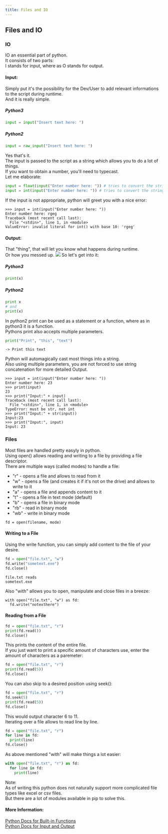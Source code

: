 ```yaml
---
title: Files and IO
---
```

## Files and IO  

### IO

IO an essential part of python.  
It consists of two parts:  
I stands for input, where as O stands for output.

#### Input:  
Simply put it's the possibility for the Dev/User to add relevant informations to the script during runtime.  
And it is really simple.
  
##### Python3
```python
input = input("Insert text here: ")
```
  
##### Python2
```python
input = raw_input("Insert text here: ")
```
  
Yes that's it.  
The input is passed to the script as a string which allows you to do a lot of things.  
If you want to obtain a number, you'll need to typecast.  
Let me elaborate:
  
```python
input = float(input("Enter number here: ")) # tries to convert the string into a floating point number
input = int(input("Enter number here: ")) # tries to convert the string into an integer
```

If the input is not appropriate, python will greet you with a nice error:  
```
>>> input = int(input("Enter number here: "))
Enter number here: rgeg
Traceback (most recent call last):
  File "<stdin>", line 1, in <module>
ValueError: invalid literal for int() with base 10: 'rgeg'
```
  
#### Output:  
  
 That "thing", that will let you know what happens during runtime.  
 Or how you messed up. 
 ![](https://i.ytimg.com/vi/GD6qtc2_AQA/maxresdefault.jpg)
 So let's get into it:  
 
##### Python3  
```python
print(x)
```

##### Python2  
```python
print x
# and
print(x)
```

In python2 print can be used as a statement or a function, where as in python3 it is a function.  
Pythons print also accepts multiple parameters.  

```python
print("Print", "this", "text")
```
```
-> Print this text
```

Python will automagically cast most things into a string.  
Also using multiple parameters, you are not forced to use string concatenation for more detailed Output.  

```
>>> input = int(input("Enter number here: "))
Enter number here: 23
>>> print(input)
23
>>> print("Input:" + input)
Traceback (most recent call last):
  File "<stdin>", line 1, in <module>
TypeError: must be str, not int
>>> print("Input:" + str(input))
Input:23
>>> print("Input:", input)
Input: 23
```
  
### Files

Most files are handled pretty easyly in python.  
Using open() allows reading and writing to a file by providing a file descriptor.  
There are multiple ways (called modes) to handle a file:
* "r" - opens a file and allows to read from it
* "w" - opens a file (and creates it if it's not on the drive) and allows to write to it
* "a" - opens a file and appends content to it
* "t" - opens a file in text mode (default)
* "b" - opens a file in binary mode
* "rb" - read in binary mode
* "wb" - write in binary mode

```
fd = open(filename, mode)
```

#### Writing to a File  

Using the write function, you can simply add content to the file of your desire.  

```python
fd = open("file.txt", "w")
fd.write("sometext.exe")
fd.close()
```
```
file.txt reads
sometext.exe
```

Also "with" allows you to open, manipulate and close files in a breeze:
```
with open("file.txt", "w") as fd:
  fd.write("notexthere")
```
#### Reading from a File  

```python
fd = open("file.txt", "r")
print(fd.read())
fd.close()
```
This prints the content of the entire file.  
If you just want to print a specific amount of characters use, enter the amount of characters as a paremeter:  
```python
fd = open("file.txt", "r")
print(fd.read(5))
fd.close()
```
You can also skip to a desired position using seek():
```python
fd = open("file.txt", "r")
fd.seek(5)
print(fd.read(5))
fd.close()
```
This would output character 6 to 11.  
Iterating over a file allows to read line by line. 
```python
fd = open("file.txt", "r")
for line in fd:
  print(line)
fd.close()
```

As above mentioned "with" will make things a lot easier:
```python
with open("file.txt", "r") as fd:
  for line in fd:
    print(line)
```

Note:  
As of writing this python does not naturally support more complicated file types like excel or csv files.  
But there are a lot of modules available in pip to solve this.

#### More Information:  

[Python Docs for Built-in Functions](https://docs.python.org/3/library/functions.html)  
[Python Docs for Input and Output](https://docs.python.org/3/tutorial/inputoutput.html)

